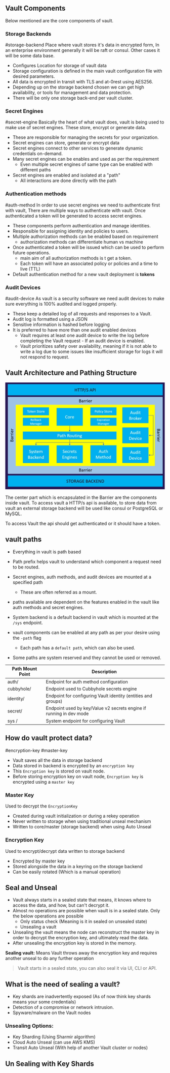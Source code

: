 ## Vault Components

Below mentioned are the core components of vault.

### Storage Backends
#storage-backend
Place where vault stores it's data in encrypted form, In an enterprise environment generally it will be raft or consul. Other cases it will be some data base.
- Configures Location for storage of vault data
- Storage configuration is defined in the main vault configuration file with desired parameters.
- All data is encrypted in transit with TLS and at-0rest using AES256.
- Depending up on the storage backend chosen we can get high availability, or tools for management and data protection.
- There will be only one storage back-end per vault cluster.

### Secret Engines
#secret-engine
Basically the heart of what vault does, vault is being used to make use of secret engines. These store, encrypt or generate data. 
- These are responsible for managing the secrets for your organization.
- Secret engines can store, generate or encrypt data
- Secret engines connect to other services to generate dynamic credentials on-demand.
- Many secret engines can be enables and used as per the requirement
	- Even multiple secret engines of same type can be enabled with different paths
- Secret engines are enabled and isolated at a "path"
	- All interactions are done directly with the path

### Authentication methods
#auth-method
In order to use secret engines we need to authenticate first with vault, There are multiple ways to authenticate with vault. Once authenticated a token will be generated to access secret engines.
- These components perform authentication and manage identities.
- Responsible for assigning identity and policies to users.
- Multiple authorization methods can be enabled based on requirement
	- authorization methods can differentiate human vs machine
- Once authenticated a token will be issued which can be used to perform future operations.
	- main aim of all authorization methods is t get a token.
	- Each token will have an associated policy or policies and a time to live (TTL)
- Default authentication method for a new vault deployment is **tokens**

### Audit Devices
#audit-device
As vault is a security software we need audit devices to make sure everything is 100% audited and logged properly.
- These keep a detailed log of all requests and responses to a Vault.
- Audit log is formatted using a JSON
- Sensitive information is hashed before logging
- It is preferred to have more than one audit enabled devices
	- Vault requires at least one audit device to write the log before completing the Vault request - If an audit device is enabled.
	- Vault prioritizes safety over availability, meaning if it is not able to write a log due to some issues like insufficient storage for logs it will not respond to request.

## Vault Architecture and Pathing Structure

![vault-architecture](images/vault-architecture.png)

The center part which is encapsulated in the Barrier are the components inside vault. To access vault a HTTP/s api is available, to store data from vault an external storage backend will be used like consul or PostgreSQL or MySQL.

To access Vault the api should get authenticated or it should have a token.

## vault paths
- Everything in vault is path based
- Path prefix helps vault to understand which component a request need to be routed.
- Secret engines, auth methods, and audit devices are mounted at a specified path
	- These are often referred as a mount.
- paths available are dependent on the features enabled in the vault like auth methods and secret engines.
- System backend is a default backend  in vault which is mounted at the `/sys` endpoint.

- vault components can be enabled at any path as per your desire using the `-path` flag
	- Each path has a `default path`, which can also be used.
- Some paths are system reserved and they cannot be used or removed.

| Path Mount Point | Description |
| --- | --- |
| auth/ | Endpoint for auth method configuration |
| cubbyhole/ | Endpoint used to Cubbyhole secrets engine |
| identity/ | Endpoint for configuring Vault identity (entities and groups) |
| secret/ | Endpoint used by key/Value v2 secrets engine if running in dev mode |
| sys / | System endpoint for configuring Vault |

## How do vault protect data?
#encryption-key #master-key
- Vault saves all the data in storage backend
- Data stored in backend is encrypted by an `encryption key`
- This `Encryption key` is stored on vault node.
- Before storing encryption key on vault node, `Encryption key` is encrypted using a `master key`

### Master Key

Used to decrypt the `EncryptionKey`

- Created during vault initialization or during a rekey operation
- Never written to storage when using traditional unseal mechanism
- Written to core/master (storage backend) when using Auto Unseal

### Encryption Key

Used to encrypt/decrypt data written to storage backend

- Encrypted by master key
- Stored alongside the data in a keyring on the storage backend
- Can be easily rotated (Which is a manual operation)

## Seal and Unseal

- Vault always starts in a sealed state that means, it knows where to access the data, and how, but can't decrypt it.
- Almost no operations are possible when vault is in a sealed state. Only the below operations are possible
	- Only status check (Meaning is it in sealed on unsealed state)
	- Unsealing a vault 
- Unsealing the vault means the node can reconstruct the master key in order to decrypt the encryption key, and ultimately read the data.
- After unsealing the encryption key is stored in the memory.

**Sealing vault:** Means Vault throws away the encryption key and requires another unseal to do any further operation

> Vault starts in a sealed state, you can also seal it via UI, CLI or API.

## What is the need of sealing a vault?
- Key shards are inadvertently exposed (As of now think key shards  means your some credentials)
- Detection of a compromise or network intrusion.
- Spyware/malware on the Vault nodes

### Unsealing Options:

- Key Sharding (Using Sharmir algorithm) 
- Cloud Auto Unseal (can use AWS KMS)
- Transit Auto Unseal (With help of another Vault cluster or nodes)

## Un Sealing with Key Shards